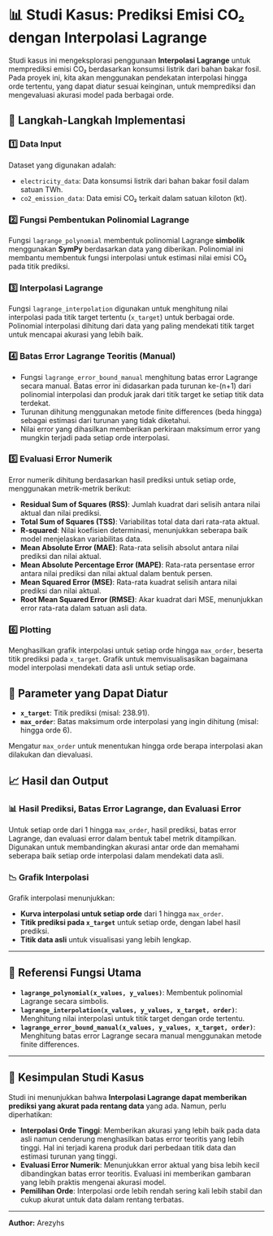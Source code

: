 # 📊 Studi Kasus: Prediksi Emisi CO₂ dengan Interpolasi Lagrange

Studi kasus ini mengeksplorasi penggunaan **Interpolasi Lagrange** untuk memprediksi emisi CO₂ berdasarkan konsumsi listrik dari bahan bakar fosil. Pada proyek ini, kita akan menggunakan pendekatan interpolasi hingga orde tertentu, yang dapat diatur sesuai keinginan, untuk memprediksi dan mengevaluasi akurasi model pada berbagai orde.

## 📌 Langkah-Langkah Implementasi

### 1️⃣ Data Input
Dataset yang digunakan adalah:
- `electricity_data`: Data konsumsi listrik dari bahan bakar fosil dalam satuan TWh.
- `co2_emission_data`: Data emisi CO₂ terkait dalam satuan kiloton (kt).

### 2️⃣ Fungsi Pembentukan Polinomial Lagrange
Fungsi `lagrange_polynomial` membentuk polinomial Lagrange **simbolik** menggunakan **SymPy** berdasarkan data yang diberikan. Polinomial ini membantu membentuk fungsi interpolasi untuk estimasi nilai emisi CO₂ pada titik prediksi.

### 3️⃣ Interpolasi Lagrange
Fungsi `lagrange_interpolation` digunakan untuk menghitung nilai interpolasi pada titik target tertentu (`x_target`) untuk berbagai orde. Polinomial interpolasi dihitung dari data yang paling mendekati titik target untuk mencapai akurasi yang lebih baik.

### 4️⃣ Batas Error Lagrange Teoritis (Manual)
- Fungsi `lagrange_error_bound_manual` menghitung batas error Lagrange secara manual. Batas error ini didasarkan pada turunan ke-(n+1) dari polinomial interpolasi dan produk jarak dari titik target ke setiap titik data terdekat.
- Turunan dihitung menggunakan metode finite differences (beda hingga) sebagai estimasi dari turunan yang tidak diketahui.
- Nilai error yang dihasilkan memberikan perkiraan maksimum error yang mungkin terjadi pada setiap orde interpolasi.

### 5️⃣ Evaluasi Error Numerik
Error numerik dihitung berdasarkan hasil prediksi untuk setiap orde, menggunakan metrik-metrik berikut:
- **Residual Sum of Squares (RSS)**: Jumlah kuadrat dari selisih antara nilai aktual dan nilai prediksi.
- **Total Sum of Squares (TSS)**: Variabilitas total data dari rata-rata aktual.
- **R-squared**: Nilai koefisien determinasi, menunjukkan seberapa baik model menjelaskan variabilitas data.
- **Mean Absolute Error (MAE)**: Rata-rata selisih absolut antara nilai prediksi dan nilai aktual.
- **Mean Absolute Percentage Error (MAPE)**: Rata-rata persentase error antara nilai prediksi dan nilai aktual dalam bentuk persen.
- **Mean Squared Error (MSE)**: Rata-rata kuadrat selisih antara nilai prediksi dan nilai aktual.
- **Root Mean Squared Error (RMSE)**: Akar kuadrat dari MSE, menunjukkan error rata-rata dalam satuan asli data.

### 6️⃣ Plotting
Menghasilkan grafik interpolasi untuk setiap orde hingga `max_order`, beserta titik prediksi pada `x_target`. Grafik untuk memvisualisasikan bagaimana model interpolasi mendekati data asli untuk setiap orde.

## 🔧 Parameter yang Dapat Diatur
- **`x_target`**: Titik prediksi (misal: 238.91).
- **`max_order`**: Batas maksimum orde interpolasi yang ingin dihitung (misal: hingga orde 6).
  
Mengatur `max_order` untuk menentukan hingga orde berapa interpolasi akan dilakukan dan dievaluasi.

## 📈 Hasil dan Output

### 📊 Hasil Prediksi, Batas Error Lagrange, dan Evaluasi Error
Untuk setiap orde dari 1 hingga `max_order`, hasil prediksi, batas error Lagrange, dan evaluasi error dalam bentuk tabel metrik ditampilkan. Digunakan untuk membandingkan akurasi antar orde dan memahami seberapa baik setiap orde interpolasi dalam mendekati data asli.

### 📉 Grafik Interpolasi
Grafik interpolasi menunjukkan:
- **Kurva interpolasi untuk setiap orde** dari 1 hingga `max_order`.
- **Titik prediksi pada `x_target`** untuk setiap orde, dengan label hasil prediksi.
- **Titik data asli** untuk visualisasi yang lebih lengkap.

---

## 📂 Referensi Fungsi Utama
- **`lagrange_polynomial(x_values, y_values)`**: Membentuk polinomial Lagrange secara simbolis.
- **`lagrange_interpolation(x_values, y_values, x_target, order)`**: Menghitung nilai interpolasi untuk titik target dengan orde tertentu.
- **`lagrange_error_bound_manual(x_values, y_values, x_target, order)`**: Menghitung batas error Lagrange secara manual menggunakan metode finite differences.

---

## 📌 Kesimpulan Studi Kasus
Studi ini menunjukkan bahwa **Interpolasi Lagrange dapat memberikan prediksi yang akurat pada rentang data** yang ada. Namun, perlu diperhatikan:
- **Interpolasi Orde Tinggi**: Memberikan akurasi yang lebih baik pada data asli namun cenderung menghasilkan batas error teoritis yang lebih tinggi. Hal ini terjadi karena produk dari perbedaan titik data dan estimasi turunan yang tinggi.
- **Evaluasi Error Numerik**: Menunjukkan error aktual yang bisa lebih kecil dibandingkan batas error teoritis. Evaluasi ini memberikan gambaran yang lebih praktis mengenai akurasi model.
- **Pemilihan Orde**: Interpolasi orde lebih rendah sering kali lebih stabil dan cukup akurat untuk data dalam rentang terbatas.

--- 

**Author:** Arezyhs
